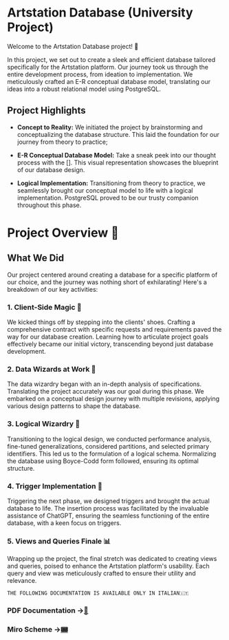 # Artstation Database (University Project)

Welcome to the Artstation Database project! 🎨

In this project, we set out to create a sleek and efficient database tailored specifically for the Artstation platform. Our journey took us through the entire development process, from ideation to implementation. We meticulously crafted an E-R conceptual database model, translating our ideas into a robust relational model using PostgreSQL.

## Project Highlights

- **Concept to Reality:** We initiated the project by brainstorming and conceptualizing the database structure. This laid the foundation for our journey from theory to practice;

- **E-R Conceptual Database Model:** Take a sneak peek into our thought process with the []. This visual representation showcases the blueprint of our database design.

- **Logical Implementation:** Transitioning from theory to practice, we seamlessly brought our conceptual model to life with a logical implementation. PostgreSQL proved to be our trusty companion throughout this phase.
# Project Overview 🚀

## What We Did

Our project centered around creating a database for a specific platform of our choice, and the journey was nothing short of exhilarating! Here's a breakdown of our key activities:

### 1. Client-Side Magic 🎩

We kicked things off by stepping into the clients' shoes. Crafting a comprehensive contract with specific requests and requirements paved the way for our database creation. Learning how to articulate project goals effectively became our initial victory, transcending beyond just database development.

### 2. Data Wizards at Work 🧙

The data wizardry began with an in-depth analysis of specifications. Translating the project accurately was our goal during this phase. We embarked on a conceptual design journey with multiple revisions, applying various design patterns to shape the database.

### 3. Logical Wizardry 🔮

Transitioning to the logical design, we conducted performance analysis, fine-tuned generalizations, considered partitions, and selected primary identifiers. This led us to the formulation of a logical schema. Normalizing the database using Boyce-Codd form followed, ensuring its optimal structure.

### 4. Trigger Implementation 🎯

Triggering the next phase, we designed triggers and brought the actual database to life. The insertion process was facilitated by the invaluable assistance of ChatGPT, ensuring the seamless functioning of the entire database, with a keen focus on triggers.

### 5. Views and Queries Finale 📊

Wrapping up the project, the final stretch was dedicated to creating views and queries, poised to enhance the Artstation platform's usability. Each query and view was meticulously crafted to ensure their utility and relevance.

`THE FOLLOWING DOCUMENTATION IS AVAILABLE ONLY IN ITALIAN🇮🇹`
### PDF Documentation ->[📃](Database-Documentation.pdf)
### Miro Scheme ->[📟](https://miro.com/app/live-embed/uXjVMKOquVs=/?moveToViewport=-8861,1326,17856,10681&embedId=530991522518)



